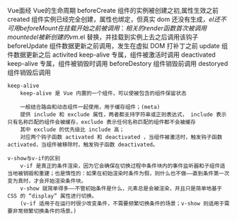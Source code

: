 Vue面经
    Vue的生命周期
        beforeCreate 组件的实例被创建之初,属性生效之前
        created 组件实例已经完全创建，属性也绑定，但真实 dom 还没有生成，$el 还不可用
        beforeMount 在挂载开始之前被调用：相关的 render 函数首次被调用
        mounted el 被新创建的 vm.$el 替换，并挂载到实例上去之后调用该钩子
        beforeUpdate 组件数据更新之前调用，发生在虚拟 DOM 打补丁之前
        update 组件数据更新之后
        activited keep-alive 专属，组件被激活时调用
        deactivated keep-alive 专属，组件被销毁时调用
        beforeDestory	组件销毁前调用
        destoryed 组件销毁后调用

    keep-alive
        keep-alive 是 Vue 内置的一个组件，可以使被包含的组件保留状态

        一般结合路由和动态组件一起使用，用于缓存组件；(meta)
        提供 include 和 exclude 属性，两者都支持字符串或正则表达式， include 表示只有名称匹配的组件会被缓存，exclude 表示任何名称匹配的组件都不会被缓存 
        其中 exclude 的优先级比 include 高；
        对应两个钩子函数 activated 和 deactivated ，当组件被激活时，触发钩子函数 activated，当组件被移除时，触发钩子函数 deactivated。
    
    v-show与v-if的区别
        v-if 是真正的条件渲染，因为它会确保在切换过程中条件块内的事件监听器和子组件适当地被销毁和重建；也是惰性的：如果在初始渲染时条件为假，则什么也不做——直到条件第一次变为真时，才会开始渲染条件块。
        v-show 就简单得多——不管初始条件是什么，元素总是会被渲染，并且只是简单地基于 CSS 的 “display” 属性进行切换。
        (v-if 适用于在运行时很少改变条件，不需要频繁切换条件的场景；v-show 则适用于需要非常频繁切换条件的场景。)